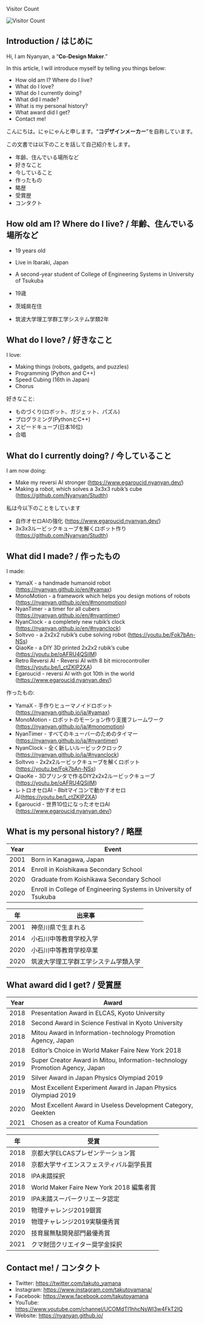 Visitor Count

![Visitor Count](https://profile-counter.glitch.me/Nyanyan/count.svg)

## Introduction / はじめに

Hi, I am Nyanyan, a “**Co-Design Maker**.”

In this article, I will introduce myself by telling you things below:

* How old am I? Where do I live?
* What do I love?
* What do I currently doing?
* What did I made?
* What is my personal history?
* What award did I get?
* Contact me!

こんにちは。にゃにゃんと申します。“**コデザインメーカー**”を自称しています。

この文書では以下のことを話して自己紹介をします。

* 年齢、住んでいる場所など
* 好きなこと
* 今していること
* 作ったもの
* 略歴
* 受賞歴
* コンタクト

## How old am I? Where do I live? / 年齢、住んでいる場所など

* 19 years old
* Live in Ibaraki, Japan
* A second-year student of College of Engineering Systems in University of Tsukuba

* 19歳

* 茨城県在住
* 筑波大学理工学群工学システム学類2年

## What do I love? / 好きなこと

I love:

* Making things (robots, gadgets, and puzzles)
* Programming (Python and C++)
* Speed Cubing (16th in Japan)
* Chorus

好きなこと:

* ものづくり(ロボット、ガジェット、パズル)
* プログラミング(PythonとC++)
* スピードキューブ(日本16位)
* 合唱

## What do I currently doing? / 今していること

I am now doing:

* Make my reversi AI stronger (https://www.egaroucid.nyanyan.dev/)
* Making a robot, which solves a 3x3x3 rubik’s cube (https://github.com/Nyanyan/Studth)

私は今以下のことをしています

* 自作オセロAIの強化 (https://www.egaroucid.nyanyan.dev/)
* 3x3x3ルービックキューブを解くロボット作り(https://github.com/Nyanyan/Studth)

## What did I made? / 作ったもの

I made:

* YamaX - a handmade humanoid robot (https://nyanyan.github.io/en/#yamax)
* MonoMotion - a framework which helps you design motions of robots (https://nyanyan.github.io/en/#monomotion)
* NyanTimer - a timer for all cubers (https://nyanyan.github.io/en/#nyantimer)
* NyanClock - a completely new rubik’s clock (https://nyanyan.github.io/en/#nyanclock)
* Soltvvo - a 2x2x2 rubik’s cube solving robot (https://youtu.be/Fok7bAn-NSs)
* QiaoKe - a DIY 3D printed 2x2x2 rubik’s cube (https://youtu.be/oAFRU4QSiIM)
* Retro Reversi AI - Reversi AI with 8 bit microcontroller (https://youtu.be/I_ctZKlP2XA)
* Egaroucid - reversi AI with got 10th in the world (https://www.egaroucid.nyanyan.dev/)

作ったもの:

* YamaX - 手作りヒューマノイドロボット(https://nyanyan.github.io/ja/#yamax)
* MonoMotion - ロボットのモーション作り支援フレームワーク(https://nyanyan.github.io/ja/#monomotion)
* NyanTimer - すべてのキューバーのためのタイマー (https://nyanyan.github.io/ja/#nyantimer)
* NyanClock - 全く新しいルービッククロック(https://nyanyan.github.io/ja/#nyanclock)
* Soltvvo - 2x2x2ルービックキューブを解くロボット(https://youtu.be/Fok7bAn-NSs)
* QiaoKe - 3Dプリンタで作るDIY2x2x2ルービックキューブ(https://youtu.be/oAFRU4QSiIM)
* レトロオセロAI - 8bitマイコンで動かすオセロAI(https://youtu.be/I_ctZKlP2XA)
* Egaroucid - 世界10位になったオセロAI (https://www.egaroucid.nyanyan.dev/)

## What is my personal history? / 略歴

| Year | Event                                                        |
| ---- | ------------------------------------------------------------ |
| 2001 | Born in Kanagawa, Japan                                      |
| 2014 | Enroll in Koishikawa Secondary School                        |
| 2020 | Graduate from Koishikawa Secondary School                    |
| 2020 | Enroll in College of Engineering Systems in University of Tsukuba |

| 年   | 出来事                               |
| ---- | ------------------------------------ |
| 2001 | 神奈川県で生まれる                   |
| 2014 | 小石川中等教育学校入学               |
| 2020 | 小石川中等教育学校卒業               |
| 2020 | 筑波大学理工学群工学システム学類入学 |

## What award did I get? / 受賞歴

| Year | Award                                                        |
| ---- | ------------------------------------------------------------ |
| 2018 | Presentation Award in ELCAS, Kyoto University                |
| 2018 | Second Award in Science Festival in Kyoto University         |
| 2018 | Mitou Award in Information-technology Promotion Agency, Japan |
| 2018 | Editor’s Choice in World Maker Faire New York 2018           |
| 2019 | Super Creator Award in Mitou, Information-technology Promotion Agency, Japan |
| 2019 | Silver Award in Japan Physics Olympiad 2019                  |
| 2019 | Most Excellent Experiment Award in Japan Physics Olympiad 2019 |
| 2020 | Most Excellent Award in Useless Development Category, Geekten |
| 2021 | Chosen as a creator of Kuma Foundation                       |

| 年   | 受賞                                     |
| ---- | ---------------------------------------- |
| 2018 | 京都大学ELCASプレゼンテーション賞        |
| 2018 | 京都大学サイエンスフェスティバル副学長賞 |
| 2018 | IPA未踏採択                              |
| 2018 | World Maker Faire New York 2018 編集者賞 |
| 2019 | IPA未踏スーパークリエータ認定            |
| 2019 | 物理チャレンジ2019銀賞                   |
| 2019 | 物理チャレンジ2019実験優秀賞             |
| 2020 | 技育展無駄開発部門最優秀賞               |
| 2021 | クマ財団クリエイター奨学金採択           |

## Contact me! / コンタクト

* Twitter: https://twitter.com/takuto_yamana
* Instagram: https://www.instagram.com/takutoyamana/
* Facebook: https://www.facebook.com/takutoyamana
* YouTube: https://www.youtube.com/channel/UCOMdTI1hhcNsWI3w4FkT2IQ
* Website: https://nyanyan.github.io/



<!--
**Nyanyan/Nyanyan** is a ✨ _special_ ✨ repository because its `README.md` (this file) appears on your GitHub profile.

Here are some ideas to get you started:

- 🔭 I’m currently working on ...
- 🌱 I’m currently learning ...
- 👯 I’m looking to collaborate on ...
- 🤔 I’m looking for help with ...
- 💬 Ask me about ...
- 📫 How to reach me: ...
- 😄 Pronouns: ...
- ⚡ Fun fact: ...
-->
